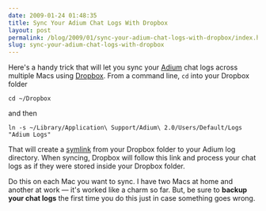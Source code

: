 ```yaml
---
date: 2009-01-24 01:48:35
title: Sync Your Adium Chat Logs With Dropbox
layout: post
permalink: /blog/2009/01/sync-your-adium-chat-logs-with-dropbox/index.html
slug: sync-your-adium-chat-logs-with-dropbox
---
```

Here's a handy trick that will let you sync your <a href="http://adiumx.com">Adium</a> chat logs across multiple Macs using <a href="https://www.getdropbox.com/">Dropbox</a>. From a command line, `cd` into your Dropbox folder

    cd ~/Dropbox

and then

    ln -s ~/Library/Application\ Support/Adium\ 2.0/Users/Default/Logs "Adium Logs"

That will create a <a href="http://en.wikipedia.org/wiki/Symbolic_link">symlink</a> from your Dropbox folder to your Adium log directory. When syncing, Dropbox will follow this link and process your chat logs as if they were stored inside your Dropbox folder.

Do this on each Mac you want to sync. I have two Macs at home and another at work &mdash; it's worked like a charm so far. But, be sure to **backup your chat logs** the first time you do this just in case something goes wrong.